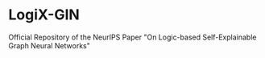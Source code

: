# LogiX-GIN
Official Repository of the NeurIPS Paper "On Logic-based Self-Explainable Graph Neural Networks"

